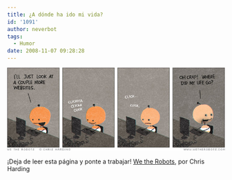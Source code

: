 ```yaml
---
title: ¿A dónde ha ido mi vida?
id: '1091'
author: neverbot
tags:
  - Humor
date: 2008-11-07 09:28:28
---
```


[![One more...](./a-donde-ha-ido-mi-vida/2008-11-07-onemore.jpg "One more...")](http://www.wetherobots.com/2008/11/07/my-life/)

¡Deja de leer esta página y ponte a trabajar! [We the Robots](http://www.wetherobots.com/), por Chris Harding